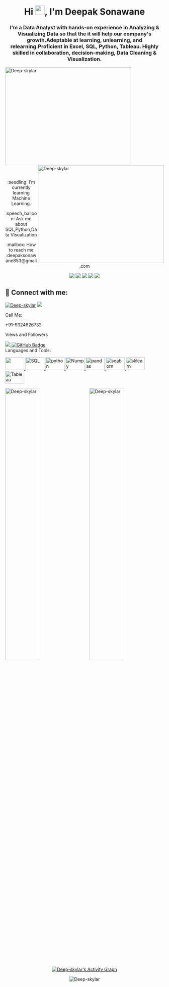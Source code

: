 

<!--
**Deep-skylar/Deep-skylar** is a ✨ _special_ ✨ repository because its `README.md` (this file) appears on your GitHub profile.

Here are some ideas to get you started:

- 🔭 I’m currently working on ...
- 🌱 I’m currently learning ...
- 👯 I’m looking to collaborate on ...
- 🤔 I’m looking for help with ...
- 💬 Ask me about ...
- 📫 How to reach me: ...
- 😄 Pronouns: ...
- ⚡ Fun fact: ...
-->

<h1 align="center">Hi <img src="https://raw.githubusercontent.com/MartinHeinz/MartinHeinz/master/wave.gif" width="30px">, I'm Deepak Sonawane </h1>
<h3 align="center">I'm a Data Analyst with hands-on experience in Analyzing & Visualizing Data so that the it will help our company's growth.Adeptable at learning, unlearning, and relearning.Proficient in Excel, SQL, Python, Tableau. Highly skilled in collaboration, decision-making, Data Cleaning & Visualization.</h3>

<div>
 <p>
    <img  src="https://github.com/Deep-skylar/Deep-skylar/blob/main/forgithub.gif?format=1000w" alt="Deep-skylar" width="400" height ="310" />
    <img align="right" src="https://cdn.dribbble.com/users/668001/screenshots/3861883/data-graphic-animation.gif" alt="Deep-skylar" width="400" height ="310" />
  </p>

 </div> 
  <br/>
<div align="center">
   <p> :seedling: I’m currently learning Machine Learning.</p>
 <p> </p>
   <p> :speech_balloon: Ask me about SQL,Python,Data Visualization</p>
   <p> :mailbox: How to reach me :deepaksonawane853@gmail.com</p>
</div>
<p align= "center">
<img src="https://img.shields.io/badge/SQL-MSSQL-red"/>
<img src="https://img.shields.io/badge/Python-python-blue"/>
<img src="https://img.shields.io/badge/Excel-excel-green"/>
<img src="https://img.shields.io/badge/Tableau-Visualization-blueviolet"/>
<img src="https://img.shields.io/badge/Machine Learning-Pandas,Numpy,Seaborn,Sklearn-brightgreen"/>
</p>

## :link: Connect with me:
<span align="left">
  <a href="https://www.linkedin.com/in/deepak-sonawane1/" target="blank"><img src="https://img.shields.io/badge/LinkedIn-0077B5?style=for-the-badge&logo=linkedin&logoColor=white" alt="Deep-skylar"/></a>
      <a href="mailto:deepaksonawane853@gmail.com">
        <img src="https://img.shields.io/badge/Gmail-D14836?style=for-the-badge&logo=gmail&logoColor=white" />
      </a>
    <p>Call Me: </p> +91-9324626732</p>
</span>
Views and Followers </p>

<a href="https://github.com/Deep-skylar/github-profile-views-counter">
    <img src="https://komarev.com/ghpvc/?username=Deep-skylar">
</a>
<a href="https://github.com/Deep-skylar?tab=followers"><img src="https://img.shields.io/github/followers/Deep-skylar?label=Followers&style=social" alt="GitHub Badge"></a>
<br/>
Languages and Tools: </p>

<p > <a href="https://www.w3schools.com/EXCEL/index.php" target="_blank"> <img src="https://encrypted-tbn0.gstatic.com/images?q=tbn:ANd9GcQ6S9p2l3SiVBkpC8hcivRrP5EG5UcY6vBTsA&usqp=CAU" width="60" height="40"/> </a> <a href="https://www.microsoft.com/en-in/sql-server/sql-server-2019" target="_white"> <img src="https://media.istockphoto.com/vectors/icon-major-database-format-vector-icon-illustration-vector-id1298834585?k=20&m=1298834585&s=612x612&w=0&h=Ue_oKPfJjJxzF-KvXjM9EU_kqaOW_sGMqhb9Its64_w=" alt="SQL" width="60" height="40"/> </a> <a href="https://www.w3schools.com/python/" target="_blank"> <img src="https://encrypted-tbn0.gstatic.com/images?q=tbn:ANd9GcRX9KYoFpX9v-HF45IjK17OC4jhT19I55y0Fw&usqp=CAU" alt="python" width="60" height="40"/> </a> </a>  <a href="https://numpy.org/doc/" target="_blank"> <img src="https://encrypted-tbn0.gstatic.com/images?q=tbn:ANd9GcTIt9kJDVZzKGcJzalTKKQeRU1tp6D3XD76IQ&usqp=CAU" alt="Numpy" width="60" height="40"/> </a> <a href="https://pandas.pydata.org/docs/" target="_blank"> <img src="https://encrypted-tbn0.gstatic.com/images?q=tbn:ANd9GcQ4aJry8sOhSwACBlagHu6aYRdpit3PMxtakg&usqp=CAU" alt="pandas" width="60" height="40"/>
</a> <a href="https://seaborn.pydata.org/" target="_blank"> <img src="https://encrypted-tbn0.gstatic.com/images?q=tbn:ANd9GcQS0hL87nifceik-08MulGm2XRbGjv9Q0E7Ag&usqp=CAU" alt="seaborn" width="60" height="40"/> </a> <a href="https://scikit-learn.org/stable/" target="_blank"> <img src="https://e7.pngegg.com/pngimages/359/338/png-clipart-logo-information-library-business-information-miscellaneous-blue.png" alt="sklearn" width="60" height="40"/> </a> <a href="https://www.tableau.com/" target="_blank"> <img src="https://workforceedtech.org/wp-content/uploads/2019/03/Tableau_Logo_resized.png" alt="Tableau" width="60" height="40"/> </a> </p> 
<div align="left">
  <p> </p>
    <img align="left" src="https://github-readme-stats.vercel.app/api?username=Deep-skylar&theme=synthwave" alt="Deep-skylar" width="47%" /> 
    <img align="right" src="https://github-readme-streak-stats.herokuapp.com/?user=Deep-skylar&theme=synthwave" alt="Deep-skylar" width="47%" />
  </p> </p> </p>
</div> </p> </p>
<div align="center">
<a href="https://github.com/Deep-skylar/github-readme-activity-graph"><img alt="Deep-skylar's Activity Graph" src="https://activity-graph.herokuapp.com/graph?username=Deep-skylar&bg_color=1F222E&color=F8D866&line=F85D7F&point=FFFFFF&hide_border=true" /></a>
</div> </p>
<div align="center">
   <img align="center"src="https://github-readme-stats.vercel.app/api/top-langs?username=Deep-skylar&theme=synthwave" alt="Deep-skylar" />
</div>

